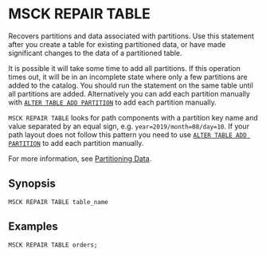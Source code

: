 # MSCK REPAIR TABLE<a name="msck-repair-table"></a>

Recovers partitions and data associated with partitions\. Use this statement after you create a table for existing partitioned data, or have made significant changes to the data of a partitioned table\.

It is possible it will take some time to add all partitions\. If this operation times out, it will be in an incomplete state where only a few partitions are added to the catalog\. You should run the statement on the same table until all partitions are added\. Alternatively you can add each partition manually with [`ALTER TABLE ADD PARTITION`](alter-table-add-partition.md) to add each partition manually\.

`MSCK REPAIR TABLE` looks for path components with a partition key name and value separated by an equal sign, e.g. `year=2019/month=08/day=10`. If your path layout does not follow this pattern you need to use [`ALTER TABLE ADD PARTITION`](alter-table-add-partition.md) to add each partition manually\.

For more information, see [Partitioning Data](partitions.md)\.

## Synopsis<a name="synopsis"></a>

```
MSCK REPAIR TABLE table_name
```

## Examples<a name="examples"></a>

```
MSCK REPAIR TABLE orders;
```
